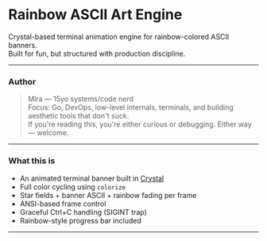 # Rainbow ASCII Art Engine

Crystal-based terminal animation engine for rainbow-colored ASCII banners.  
Built for fun, but structured with production discipline.

---

### Author

> Mira — 15yo systems/code nerd  
> Focus: Go, DevOps, low-level internals, terminals, and building aesthetic tools that don't suck.  
> If you're reading this, you're either curious or debugging. Either way — welcome.  

---

### What this is

- An animated terminal banner built in [Crystal](https://crystal-lang.org/)
- Full color cycling using `colorize`
- Star fields + banner ASCII + rainbow fading per frame
- ANSI-based frame control
- Graceful Ctrl+C handling (SIGINT trap)
- Rainbow-style progress bar included

---
